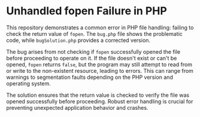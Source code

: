 # Unhandled fopen Failure in PHP

This repository demonstrates a common error in PHP file handling: failing to check the return value of `fopen`.  The `bug.php` file shows the problematic code, while `bugSolution.php` provides a corrected version.

The bug arises from not checking if `fopen` successfully opened the file before proceeding to operate on it. If the file doesn't exist or can't be opened, `fopen` returns `false`, but the program may still attempt to read from or write to the non-existent resource, leading to errors. This can range from warnings to segmentation faults depending on the PHP version and operating system.

The solution ensures that the return value is checked to verify the file was opened successfully before proceeding.  Robust error handling is crucial for preventing unexpected application behavior and crashes.